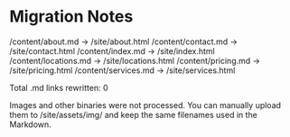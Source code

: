 # Migration Notes

/content/about.md -> /site/about.html
/content/contact.md -> /site/contact.html
/content/index.md -> /site/index.html
/content/locations.md -> /site/locations.html
/content/pricing.md -> /site/pricing.html
/content/services.md -> /site/services.html

Total .md links rewritten: 0

Images and other binaries were not processed. You can manually upload them to /site/assets/img/ and keep the same filenames used in the Markdown.
